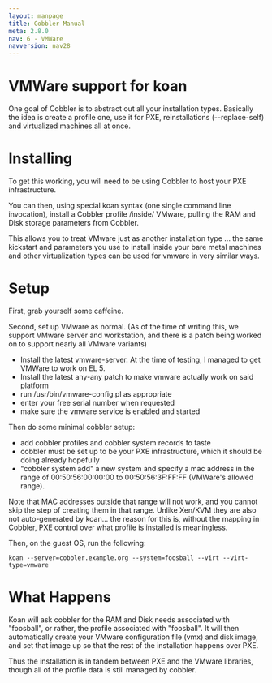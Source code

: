 ```yaml
---
layout: manpage
title: Cobbler Manual
meta: 2.8.0
nav: 6 - VMWare
navversion: nav28
---
```

# VMWare support for koan

One goal of Cobbler is to abstract out all your installation types.  Basically the idea is create a profile one, use it for PXE, reinstallations (--replace-self) and virtualized machines all at once.

# Installing

To get this working, you will need to be using Cobbler to host your PXE infrastructure.

You can then, using special koan syntax (one single command line invocation), install a Cobbler profile /inside/ VMware, pulling the RAM and Disk storage parameters from Cobbler.

This allows you to treat VMware just as another installation type ... the same kickstart and parameters you use to install inside your bare metal machines and other virtualization types can be used for vmware in very similar ways.

# Setup

First, grab yourself some caffeine.

Second, set up VMware as normal.  (As of the time of writing this, we support VMware server and workstation, and there is a patch being worked on to support nearly all VMware variants)

- Install the latest vmware-server.  At the time of testing, I managed to get VMWare to work on EL 5.
- Install the latest any-any patch to make vmware actually work on said platform
- run /usr/bin/vmware-config.pl as appropriate
- enter your free serial number when requested
- make sure the vmware service is enabled and started

Then do some minimal cobbler setup:

- add cobbler profiles and cobbler system records to taste
- cobbler must be set up to be your PXE infrastructure, which it should be doing already hopefully
- "cobbler system add" a new system and specify a mac address in the range of 00:50:56:00:00:00 to 00:50:56:3F:FF:FF (VMWare's allowed range).  

Note that MAC addresses outside that range will not work, and you cannot skip the step of creating them in that range.  Unlike Xen/KVM they are also
not auto-generated by koan... the reason for this is, without the mapping in Cobbler, PXE control over what profile is installed is meaningless.

Then, on the guest OS, run the following:

    koan --server=cobbler.example.org --system=foosball --virt --virt-type=vmware 

# What Happens
Koan will ask cobbler for the RAM and Disk needs associated with "foosball", or rather, the profile associated with "foosball".  It will then automatically create your VMware configuration file (vmx) and disk image, and set that image up so that the rest of the installation happens over PXE.

Thus the installation is in tandem between PXE and the VMware libraries, though all of the profile data is still managed by cobbler.

